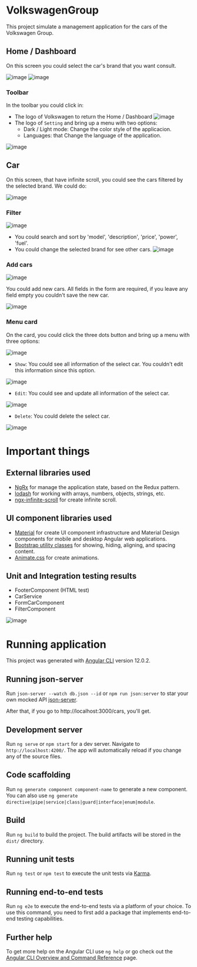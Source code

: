 # VolkswagenGroup
This project simulate a management application for the cars of the Volkswagen Group.

## Home / Dashboard
On this screen you could select the car's brand that you want consult.

![image](https://user-images.githubusercontent.com/6065194/158072140-d1b4b2e0-dd87-4b0e-a2e6-19a8c1077941.png) ![image](https://user-images.githubusercontent.com/6065194/158072412-b2bd7f96-50cf-43f3-9746-ed879fa6322a.png)

### Toolbar

In the toolbar you could click in:
* The logo of Volkswagen to return the Home / Dashboard ![image](https://user-images.githubusercontent.com/6065194/158072240-b7c34086-8c25-41c6-8637-9e3629802129.png)
* The logo of `Setting` and bring up a menu with two options: 
  * Dark / Light mode: Change the color style of the applicacion.
  * Languages: that Change the language of the application.
 
![image](https://user-images.githubusercontent.com/6065194/158072349-61e44313-0a76-455c-9e8e-4796d976ab43.png)

## Car
On this screen, that have infinite scroll, you could see the cars filtered by the selected brand. We could do:

![image](https://user-images.githubusercontent.com/6065194/158072554-b323fae8-2808-4f13-9e47-474c1b0bf6af.png)

### Filter
![image](https://user-images.githubusercontent.com/6065194/158072896-8a37eaef-fd27-4457-a968-d2643b32f7f8.png)

* You could search and sort by 'model', 'description', 'price', 'power', 'fuel'.
* You could change the selected brand for see other cars. ![image](https://user-images.githubusercontent.com/6065194/158072829-b936ebf5-078b-411c-b59f-a81e7d200e7d.png)

### Add cars
![image](https://user-images.githubusercontent.com/6065194/158072910-2a7f9f12-6b28-493b-897f-7c102179d3c6.png)

You could add new cars. All fields in the form are required, if you leave any field empty you couldn't save the new car.

![image](https://user-images.githubusercontent.com/6065194/158073389-68e1150b-5176-4c3c-95ff-e016c4402676.png)

### Menu card
On the card, you could click the three dots button and bring up a menu with three options:

![image](https://user-images.githubusercontent.com/6065194/158073351-bb5e82ff-9a2c-4555-b257-d920051426b9.png)

* `Show`: You could see all information of the select car. You couldn't edit this information since this option.

![image](https://user-images.githubusercontent.com/6065194/158073437-4102ed58-4173-4f40-bf01-c12119a69236.png)

* `Edit`: You could see and update all information of the select car.

![image](https://user-images.githubusercontent.com/6065194/158073481-631b7ba0-72e6-468e-829c-173594b29419.png)


* `Delete`: You could delete the select car.

![image](https://user-images.githubusercontent.com/6065194/158073511-5908233b-de93-4928-b72a-a34861a00392.png)

# Important things

## External libraries used

* [NgRx](https://ngrx.io) for manage the application state, based on the Redux pattern.
* [lodash](https://lodash.com) for working with arrays, numbers, objects, strings, etc.
* [ngx-infinite-scroll](https://github.com/orizens/ngx-infinite-scroll) for create infinite scroll.

## UI component libraries used
* [Material](https://material.angular.io) for create UI component infrastructure and Material Design components for mobile and desktop Angular web applications.
* [Bootstrap utility classes](https://getbootstrap.com/docs/5.1/utilities) for showing, hiding, aligning, and spacing content.
* [Animate.css](https://animate.style) for create animations.

## Unit and Integration testing results

* FooterComponent (HTML test)
* CarService
* FormCarComponent
* FilterComponent

![image](https://user-images.githubusercontent.com/6065194/158077399-b3cd0ed1-1eaf-446f-9fe0-c92b7d385eff.png)


# Running application

This project was generated with [Angular CLI](https://github.com/angular/angular-cli) version 12.0.2.

## Running json-server

Run `json-server --watch db.json --id` or `npm run json:server` to star your own mocked API [json-server](https://github.com/typicode/json-server).

After that, if you go to http://localhost:3000/cars, you'll get.

## Development server

Run `ng serve` or `npm start` for a dev server. Navigate to `http://localhost:4200/`. The app will automatically reload if you change any of the source files.

## Code scaffolding

Run `ng generate component component-name` to generate a new component. You can also use `ng generate directive|pipe|service|class|guard|interface|enum|module`.

## Build

Run `ng build` to build the project. The build artifacts will be stored in the `dist/` directory.

## Running unit tests

Run `ng test` or `npm test` to execute the unit tests via [Karma](https://karma-runner.github.io).

## Running end-to-end tests

Run `ng e2e` to execute the end-to-end tests via a platform of your choice. To use this command, you need to first add a package that implements end-to-end testing capabilities.

## Further help

To get more help on the Angular CLI use `ng help` or go check out the [Angular CLI Overview and Command Reference](https://angular.io/cli) page.
